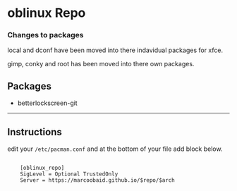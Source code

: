 # oblinux Repo

### Changes to packages

local and dconf have been moved into there indavidual packages for xfce.

gimp, conky and root has been moved into there own packages.



Packages
------


* betterlockscreen-git
------


Instructions
------

edit your `/etc/pacman.conf` and at the bottom of your file add block below.

```
	
	[oblinux_repo]
	SigLevel = Optional TrustedOnly 
	Server = https://marcoobaid.github.io/$repo/$arch

```
